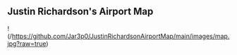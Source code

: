 ## Justin Richardson's Airport Map

!(/https://github.com/Jar3p0/JustinRichardsonAirportMap/main/images/map.jpg?raw=true)
